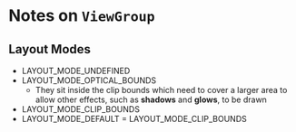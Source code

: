 Notes on `ViewGroup`
===

Layout Modes
---

* LAYOUT_MODE_UNDEFINED
* LAYOUT_MODE_OPTICAL_BOUNDS
    * They sit inside the clip bounds which need to cover a larger area to allow other effects, such as **shadows** and **glows**, to be drawn
* LAYOUT_MODE_CLIP_BOUNDS
* LAYOUT_MODE_DEFAULT = LAYOUT_MODE_CLIP_BOUNDS
